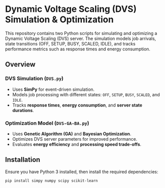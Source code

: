 # Dynamic Voltage Scaling (DVS) Simulation & Optimization

This repository contains two Python scripts for simulating and optimizing a Dynamic Voltage Scaling (DVS) server. The simulation models job arrivals, state transitions (OFF, SETUP, BUSY, SCALED, IDLE), and tracks performance metrics such as response times and energy consumption.

## Overview

### DVS Simulation (`DVS.py`)
- Uses **SimPy** for event-driven simulation.
- Models job processing with different states: `OFF`, `SETUP`, `BUSY`, `SCALED`, and `IDLE`.
- Tracks **response times**, **energy consumption**, and **server state durations**.

### Optimization Model (`DVS-GA-BA.py`)
- Uses **Genetic Algorithm (GA)** and **Bayesian Optimization**.
- Optimizes DVS server parameters for improved performance.
- Evaluates **energy efficiency** and **processing speed trade-offs**.

## Installation

Ensure you have Python 3 installed, then install the required dependencies:

```bash
pip install simpy numpy scipy scikit-learn
